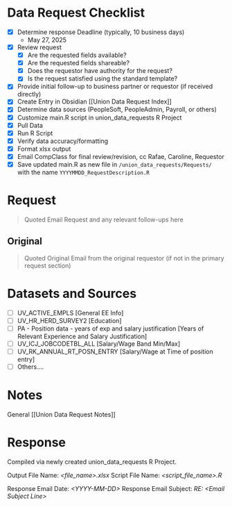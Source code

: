 # Data Request Checklist
- [x] Determine response Deadline (typically, 10 business days)
	- May 27, 2025
- [x] Review request 
	- [x] Are the requested fields available?
	- [x] Are the requested fields shareable?
	- [x] Does the requestor have authority for the request?
	- [x] Is the request satisfied using the standard template?
- [x] Provide initial follow-up to business partner or requestor (if received directly)
- [x] Create Entry in Obsidian [[Union Data Request Index]]
- [x] Determine data sources (PeopleSoft, PeopleAdmin, Payroll, or others)
- [x] Customize main.R script in union_data_requests R Project
- [x] Pull Data
- [x] Run R Script
- [x] Verify data accuracy/formatting
- [x] Format xlsx output
- [x] Email CompClass for final review/revision, cc Rafae, Caroline, Requestor
- [x] Save updated main.R as new file in `/union_data_requests/Requests/` with the name `YYYYMMDD_RequestDescription.R`

# Request

> Quoted Email Request and any relevant follow-ups here

## Original

> Quoted Original Email from the original requestor (if not in the primary request section)

# Datasets and Sources
- [ ] UV_ACTIVE_EMPLS [General EE Info]
- [ ] UV_HR_HERD_SURVEY2 [Education]
- [ ] PA - Position data - years of exp and salary justification [Years of Relevant Experience and Salary Justification]
- [ ] UV_ICJ_JOBCODETBL_ALL [Salary/Wage Band Min/Max]
- [ ] UV_RK_ANNUAL_RT_POSN_ENTRY [Salary/Wage at Time of position entry]
- [ ] Others....

# Notes
General [[Union Data Request Notes]]


# Response
Compiled via newly created union_data_requests R Project. 

Output File Name:  *<file_name>.xlsx*
Script File Name:    *<script_file_name>.R* 

Response Email Date:       *<YYYY-MM-DD\>*
Response Email Subject:   *RE: <Email Subject Line\>*
